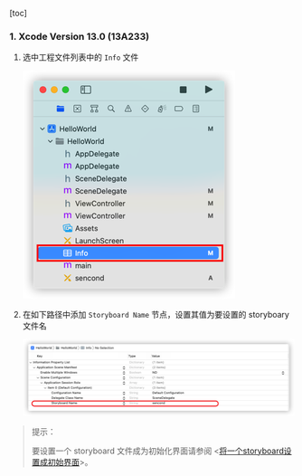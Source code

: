 [toc]

### 1. Xcode Version 13.0 (13A233)

1.  选中工程文件列表中的 `Info` 文件

    ![01](./images/01.png)

2.  在如下路径中添加 `Storyboard Name` 节点，设置其值为要设置的 storyboary 文件名

    ![02](./images/02.png)

>   提示：
>
>   要设置一个 storyboard 文件成为初始化界面请参阅 <[将一个storyboard设置成初始界面](../Storyboard/将一个storyboard设置成初始界面.md)>。


